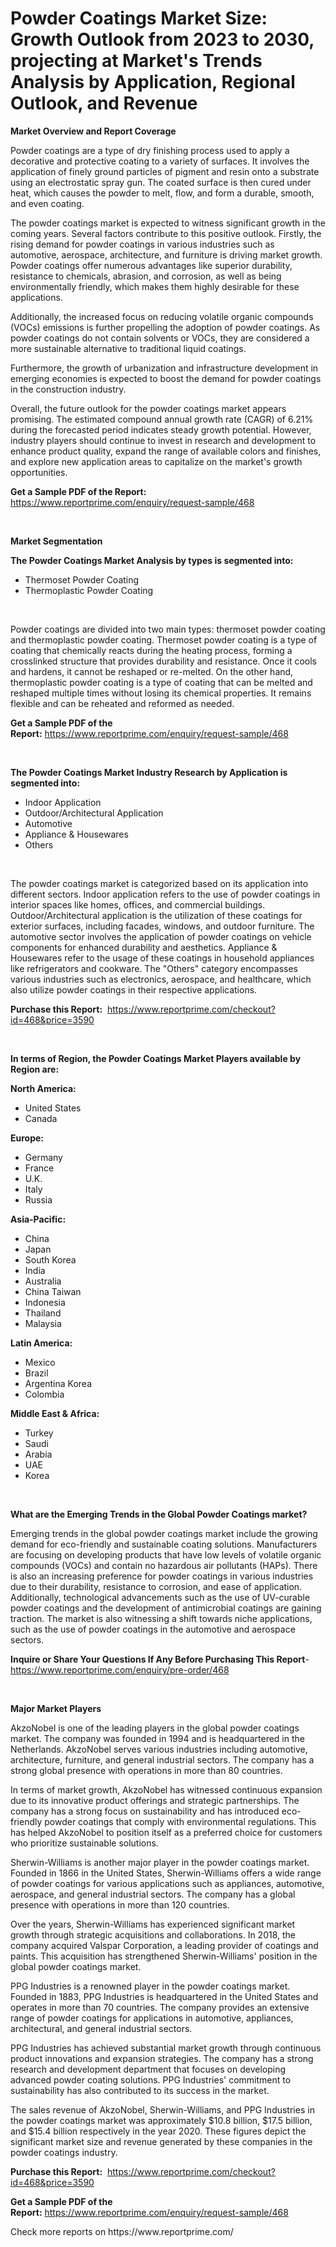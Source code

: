 <p><h1>Powder Coatings Market Size: Growth Outlook from 2023 to 2030, projecting at Market's Trends Analysis by Application, Regional Outlook, and Revenue</h1></p><p><strong>Market Overview and Report Coverage</strong></p>
<p><p>Powder coatings are a type of dry finishing process used to apply a decorative and protective coating to a variety of surfaces. It involves the application of finely ground particles of pigment and resin onto a substrate using an electrostatic spray gun. The coated surface is then cured under heat, which causes the powder to melt, flow, and form a durable, smooth, and even coating.</p><p>The powder coatings market is expected to witness significant growth in the coming years. Several factors contribute to this positive outlook. Firstly, the rising demand for powder coatings in various industries such as automotive, aerospace, architecture, and furniture is driving market growth. Powder coatings offer numerous advantages like superior durability, resistance to chemicals, abrasion, and corrosion, as well as being environmentally friendly, which makes them highly desirable for these applications.</p><p>Additionally, the increased focus on reducing volatile organic compounds (VOCs) emissions is further propelling the adoption of powder coatings. As powder coatings do not contain solvents or VOCs, they are considered a more sustainable alternative to traditional liquid coatings.</p><p>Furthermore, the growth of urbanization and infrastructure development in emerging economies is expected to boost the demand for powder coatings in the construction industry.</p><p>Overall, the future outlook for the powder coatings market appears promising. The estimated compound annual growth rate (CAGR) of 6.21% during the forecasted period indicates steady growth potential. However, industry players should continue to invest in research and development to enhance product quality, expand the range of available colors and finishes, and explore new application areas to capitalize on the market's growth opportunities.</p></p>
<p><strong>Get a Sample PDF of the Report:</strong> <a href="https://www.reportprime.com/enquiry/request-sample/468">https://www.reportprime.com/enquiry/request-sample/468</a></p>
<p>&nbsp;</p>
<p><strong>Market Segmentation</strong></p>
<p><strong>The Powder Coatings Market Analysis by types is segmented into:</strong></p>
<p><ul><li>Thermoset Powder Coating</li><li>Thermoplastic Powder Coating</li></ul></p>
<p>&nbsp;</p>
<p><p>Powder coatings are divided into two main types: thermoset powder coating and thermoplastic powder coating. Thermoset powder coating is a type of coating that chemically reacts during the heating process, forming a crosslinked structure that provides durability and resistance. Once it cools and hardens, it cannot be reshaped or re-melted. On the other hand, thermoplastic powder coating is a type of coating that can be melted and reshaped multiple times without losing its chemical properties. It remains flexible and can be reheated and reformed as needed.</p></p>
<p><strong>Get a Sample PDF of the Report:</strong>&nbsp;<a href="https://www.reportprime.com/enquiry/request-sample/468">https://www.reportprime.com/enquiry/request-sample/468</a></p>
<p>&nbsp;</p>
<p><strong>The Powder Coatings Market Industry Research by Application is segmented into:</strong></p>
<p><ul><li>Indoor Application</li><li>Outdoor/Architectural Application</li><li>Automotive</li><li>Appliance & Housewares</li><li>Others</li></ul></p>
<p>&nbsp;</p>
<p><p>The powder coatings market is categorized based on its application into different sectors. Indoor application refers to the use of powder coatings in interior spaces like homes, offices, and commercial buildings. Outdoor/Architectural application is the utilization of these coatings for exterior surfaces, including facades, windows, and outdoor furniture. The automotive sector involves the application of powder coatings on vehicle components for enhanced durability and aesthetics. Appliance & Housewares refer to the usage of these coatings in household appliances like refrigerators and cookware. The "Others" category encompasses various industries such as electronics, aerospace, and healthcare, which also utilize powder coatings in their respective applications.</p></p>
<p><strong>Purchase this Report:</strong>&nbsp; <a href="https://www.reportprime.com/checkout?id=468&price=3590">https://www.reportprime.com/checkout?id=468&price=3590</a></p>
<p>&nbsp;</p>
<p><strong>In terms of Region, the Powder Coatings Market Players available by Region are:</strong></p>
<p>
    <p> <strong> North America: </strong>
        <ul>
            <li>United States</li>
            <li>Canada</li>
        </ul>
        </p> 
    <p> <strong> Europe: </strong>
        <ul>
            <li>Germany</li>
            <li>France</li>
            <li>U.K.</li>
            <li>Italy</li>
            <li>Russia</li>
        </ul>
        </p> 
    <p> <strong> Asia-Pacific: </strong>
        <ul>
            <li>China</li>
            <li>Japan</li>
            <li>South Korea</li>
            <li>India</li>
            <li>Australia</li>
            <li>China Taiwan</li>
            <li>Indonesia</li>
            <li>Thailand</li>
            <li>Malaysia</li>
        </ul>
        </p> 
    <p> <strong> Latin America: </strong>
        <ul>
            <li>Mexico</li>
            <li>Brazil</li>
            <li>Argentina Korea</li>
            <li>Colombia</li>
        </ul>
        </p> 
    <p> <strong> Middle East & Africa: </strong>
        <ul>
            <li>Turkey</li>
            <li>Saudi</li>
            <li>Arabia</li>
            <li>UAE</li>
            <li>Korea</li>
        </ul>
    </p>
    </p>
<p>&nbsp;</p>
<p><strong>What are the Emerging Trends in the Global Powder Coatings market?</strong></p>
<p><p>Emerging trends in the global powder coatings market include the growing demand for eco-friendly and sustainable coating solutions. Manufacturers are focusing on developing products that have low levels of volatile organic compounds (VOCs) and contain no hazardous air pollutants (HAPs). There is also an increasing preference for powder coatings in various industries due to their durability, resistance to corrosion, and ease of application. Additionally, technological advancements such as the use of UV-curable powder coatings and the development of antimicrobial coatings are gaining traction. The market is also witnessing a shift towards niche applications, such as the use of powder coatings in the automotive and aerospace sectors.</p></p>
<p><strong>Inquire or Share Your Questions If Any Before Purchasing This Report</strong>- <a href="https://www.reportprime.com/enquiry/pre-order/468">https://www.reportprime.com/enquiry/pre-order/468</a></p>
<p>&nbsp;</p>
<p><strong>Major Market Players</strong></p>
<p><p>AkzoNobel is one of the leading players in the global powder coatings market. The company was founded in 1994 and is headquartered in the Netherlands. AkzoNobel serves various industries including automotive, architecture, furniture, and general industrial sectors. The company has a strong global presence with operations in more than 80 countries.</p><p>In terms of market growth, AkzoNobel has witnessed continuous expansion due to its innovative product offerings and strategic partnerships. The company has a strong focus on sustainability and has introduced eco-friendly powder coatings that comply with environmental regulations. This has helped AkzoNobel to position itself as a preferred choice for customers who prioritize sustainable solutions.</p><p>Sherwin-Williams is another major player in the powder coatings market. Founded in 1866 in the United States, Sherwin-Williams offers a wide range of powder coatings for various applications such as appliances, automotive, aerospace, and general industrial sectors. The company has a global presence with operations in more than 120 countries.</p><p>Over the years, Sherwin-Williams has experienced significant market growth through strategic acquisitions and collaborations. In 2018, the company acquired Valspar Corporation, a leading provider of coatings and paints. This acquisition has strengthened Sherwin-Williams' position in the global powder coatings market.</p><p>PPG Industries is a renowned player in the powder coatings market. Founded in 1883, PPG Industries is headquartered in the United States and operates in more than 70 countries. The company provides an extensive range of powder coatings for applications in automotive, appliances, architectural, and general industrial sectors.</p><p>PPG Industries has achieved substantial market growth through continuous product innovations and expansion strategies. The company has a strong research and development department that focuses on developing advanced powder coating solutions. PPG Industries' commitment to sustainability has also contributed to its success in the market.</p><p>The sales revenue of AkzoNobel, Sherwin-Williams, and PPG Industries in the powder coatings market was approximately $10.8 billion, $17.5 billion, and $15.4 billion respectively in the year 2020. These figures depict the significant market size and revenue generated by these companies in the powder coatings industry.</p></p>
<p><strong>Purchase this Report:</strong>&nbsp;&nbsp;<a href="https://www.reportprime.com/checkout?id=468&price=3590">https://www.reportprime.com/checkout?id=468&price=3590</a></p>
<p></p>
<p><strong>Get a Sample PDF of the Report:</strong>&nbsp;<a href="https://www.reportprime.com/enquiry/request-sample/468">https://www.reportprime.com/enquiry/request-sample/468</a></p>
<p>Check more reports on https://www.reportprime.com/</p>